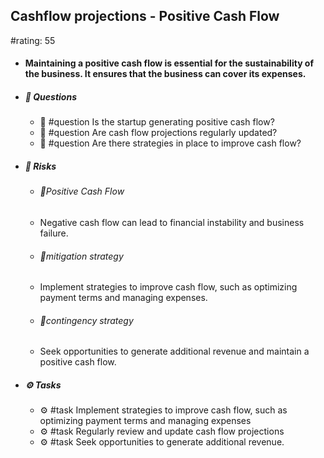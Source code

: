 ## Cashflow projections - Positive Cash Flow
#rating: 55
- #### Maintaining a positive cash flow is essential for the sustainability of the business. It ensures that the business can cover its expenses.
- ##### 💭 Questions
  - 💭 #question Is the startup generating positive cash flow?
  - 💭 #question Are cash flow projections regularly updated?
  - 💭 #question Are there strategies in place to improve cash flow?
- ##### 🚨 Risks
  - ###### 🚨Positive Cash Flow
  - Negative cash flow can lead to financial instability and business failure.
  - ###### 🚨mitigation strategy
  - Implement strategies to improve cash flow, such as optimizing payment terms and managing expenses.
  - ###### 🚨contingency strategy
  - Seek opportunities to generate additional revenue and maintain a positive cash flow.
- ##### ⚙️ Tasks
  - ⚙️ #task Implement strategies to improve cash flow, such as optimizing payment terms and managing expenses
  - ⚙️ #task  Regularly review and update cash flow projections
  - ⚙️ #task  Seek opportunities to generate additional revenue.


